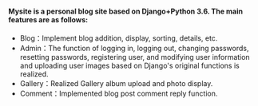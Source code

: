 #### Mysite is a personal blog site based on Django+Python 3.6. The main features are as follows:
- Blog：Implement blog addition, display, sorting, details, etc.
- Admin：The function of logging in, logging out, changing passwords, resetting passwords, registering user, and modifying user information and uploading user images based on Django's original functions is realized.
- Gallery：Realized Gallery album upload and photo display.
- Comment：Implemented blog post comment reply function.
